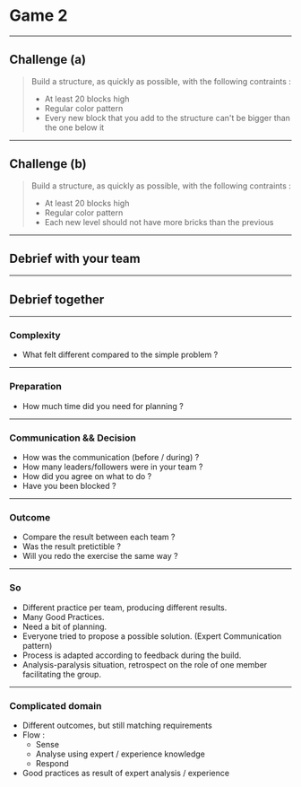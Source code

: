 # Game 2

----------

## Challenge (a)

> Build a structure, as quickly as possible, with the following contraints :
> - At least 20 blocks high
> - Regular color pattern
> - Every new block that you add to the structure can't be bigger than the one below it

----------

## Challenge (b)

> Build a structure, as quickly as possible, with the following contraints :
> - At least 20 blocks high
> - Regular color pattern
> - Each new level should not have more bricks than the previous

----------

## Debrief with your team

----------

## Debrief together

----------

### Complexity

- What felt different compared to the simple problem ? <!-- .element: class="fragment" -->

----------

### Preparation

- How much time did you need for planning ? <!-- .element: class="fragment" -->

----------

### Communication && Decision

- How was the communication (before / during) ? <!-- .element: class="fragment" -->
- How many leaders/followers were in your team ?  <!-- .element: class="fragment" -->
- How did you agree on what to do ? <!-- .element: class="fragment" -->
- Have you been blocked ? <!-- .element: class="fragment" -->

----------

### Outcome

- Compare the result between each team ? <!-- .element: class="fragment" -->
- Was the result pretictible ? <!-- .element: class="fragment" -->
- Will you redo the exercise the same way ? <!-- .element: class="fragment" -->

----------

### So

- Different practice per team, producing different results. <!-- .element: class="fragment" -->
- Many Good Practices. <!-- .element: class="fragment" -->
- Need a bit of planning. <!-- .element: class="fragment" -->
- Everyone tried to propose a possible solution. (Expert Communication pattern) <!-- .element: class="fragment" -->
- Process is adapted according to feedback during the build. <!-- .element: class="fragment" -->
- Analysis-paralysis situation, retrospect on the role of one member facilitating the group. <!-- .element: class="fragment" -->

----------

### Complicated domain

- Different outcomes, but still matching requirements <!-- .element: class="fragment" -->
- Flow : <!-- .element: class="fragment" -->
  - Sense <!-- .element: class="fragment" -->
  - Analyse using expert / experience knowledge <!-- .element: class="fragment" -->
  - Respond <!-- .element: class="fragment" -->
- Good practices as result of expert analysis / experience <!-- .element: class="fragment" -->
